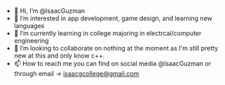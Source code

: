 - 👋 Hi, I’m @lsaacGuzman
- 👀 I’m interested in app development, game design, and learning new languages
- 🌱 I’m currently learning in college majoring in electrcal/computer engineering
- 💞️ I’m looking to collaborate on nothing at the moment as I'm still pretty new at this and only know c++.
- 📫 How to reach me you can find on social media @lsaacGuzman or through email -> isaacgcollege@gmail.com

<!---
lsaacGuzman/lsaacGuzman is a ✨ special ✨ repository because its `README.md` (this file) appears on your GitHub profile.
You can click the Preview link to take a look at your changes.
--->
